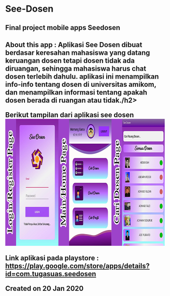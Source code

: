 # See-Dosen
<h2 align="left">Final project mobile apps Seedosen</h2>
<h2 align="left">About this app : Aplikasi See Dosen dibuat berdasar keresahan mahasiswa yang datang keruangan dosen tetapi dosen tidak ada diruangan, sehingga mahasiswa harus chat dosen terlebih dahulu. aplikasi ini menampilkan info-info tentang dosen di universitas amikom, dan menampilkan informasi tentang apakah dosen berada di ruangan atau tidak./h2>

Berikut tampilan dari aplikasi see dosen
<img src="https://github.com/asamarsal/See-Dosen/blob/master/caridosen1.png" alt="caridosen1" width="880" height="400"/>

Link aplikasi pada playstore : https://play.google.com/store/apps/details?id=com.tugasuas.seedosen

Created on 20 Jan 2020
